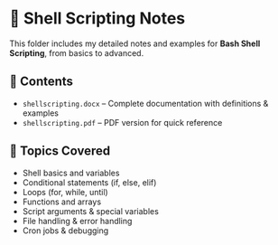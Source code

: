 # 🐚 Shell Scripting Notes

This folder includes my detailed notes and examples for **Bash Shell Scripting**, from basics to advanced.

## 📘 Contents
- `shellscripting.docx` – Complete documentation with definitions & examples  
- `shellscripting.pdf` – PDF version for quick reference

## 🧠 Topics Covered
- Shell basics and variables  
- Conditional statements (if, else, elif)  
- Loops (for, while, until)  
- Functions and arrays  
- Script arguments & special variables  
- File handling & error handling  
- Cron jobs & debugging  

